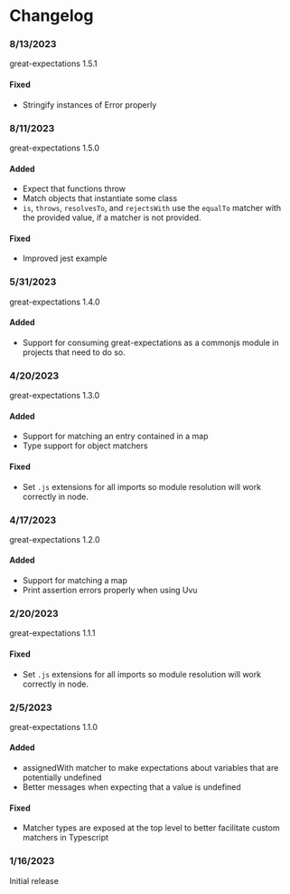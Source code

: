 # Changelog

### 8/13/2023

great-expectations 1.5.1

#### Fixed
- Stringify instances of Error properly


### 8/11/2023

great-expectations 1.5.0

#### Added
- Expect that functions throw
- Match objects that instantiate some class
- `is`, `throws`, `resolvesTo`, and `rejectsWith` use the `equalTo` matcher with
the provided value, if a matcher is not provided.

#### Fixed
- Improved jest example


### 5/31/2023

great-expectations 1.4.0

#### Added
- Support for consuming great-expectations as a commonjs module
in projects that need to do so.


### 4/20/2023

great-expectations 1.3.0

#### Added
- Support for matching an entry contained in a map
- Type support for object matchers

#### Fixed
- Set `.js` extensions for all imports so module resolution will
work correctly in node.


### 4/17/2023

great-expectations 1.2.0

#### Added
- Support for matching a map
- Print assertion errors properly when using Uvu


### 2/20/2023

great-expectations 1.1.1

#### Fixed
- Set `.js` extensions for all imports so module resolution will
work correctly in node.


### 2/5/2023

great-expectations 1.1.0

#### Added
- assignedWith matcher to make expectations about variables that are
potentially undefined
- Better messages when expecting that a value is undefined

#### Fixed
- Matcher types are exposed at the top level to better facilitate custom
matchers in Typescript


### 1/16/2023

Initial release